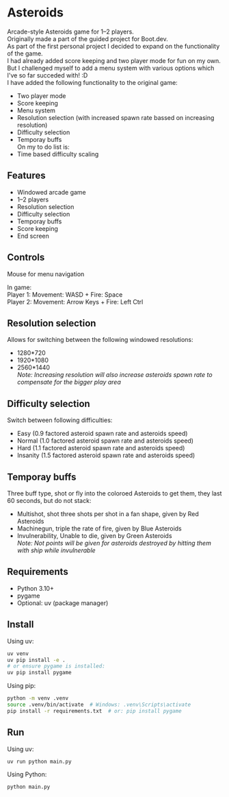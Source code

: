 # Asteroids

Arcade-style Asteroids game for 1–2 players.  
Originally made a part of the guided project for Boot.dev.  
As part of the first personal project I decided to expand on the functionality of the game.  
I had already added score keeping and two player mode for fun on my own.  
But I challenged myself to add a menu system with various options which I've so far succeded with! :D  
I have added the following functionality to the original game:  
- Two player mode
- Score keeping
- Menu system
- Resolution selection (with increased spawn rate bassed on increasing resolution)
- Difficulty selection  
- Temporay buffs    
On my to do list is:
- Time based difficulty scaling

## Features
- Windowed arcade game
- 1–2 players
- Resolution selection
- Difficulty selection
- Temporay buffs  
- Score keeping
- End screen

## Controls
Mouse for menu navigation

In game:  
Player 1: Movement: WASD + Fire: Space  
Player 2: Movement: Arrow Keys + Fire: Left Ctrl  

## Resolution selection
Allows for switching between the following windowed resolutions:
- 1280*720
- 1920*1080
- 2560*1440  
_Note: Increasing resolution will also increase asteroids spawn rate to compensate for the bigger play area_

## Difficulty selection
Switch between following difficulties:
- Easy (0.9 factored asteroid spawn rate and asteroids speed)
- Normal (1.0 factored asteroid spawn rate and asteroids speed)
- Hard (1.1 factored asteroid spawn rate and asteroids speed)
- Insanity (1.5 factored asteroid spawn rate and asteroids speed)

## Temporay buffs
Three buff type, shot or fly into the coloroed Asteroids to get them, they last 60 seconds, but do not stack:  
- Multishot, shot three shots per shot in a fan shape, given by Red Asteroids
- Machinegun, triple the rate of fire, given by Blue Asteroids
- Invulnerability, Unable to die, given by Green Asteroids  
_Note: Not points will be given for asteroids destroyed by hitting them with ship while invulnerable_

## Requirements
- Python 3.10+
- pygame
- Optional: uv (package manager)

## Install

Using uv:
```bash
uv venv
uv pip install -e .
# or ensure pygame is installed:
uv pip install pygame
```
Using pip:
```bash
python -m venv .venv
source .venv/bin/activate  # Windows: .venv\Scripts\activate
pip install -r requirements.txt  # or: pip install pygame
```

## Run
Using uv:
```bash
uv run python main.py 
```
  
Using Python:
```bash
python main.py
```



